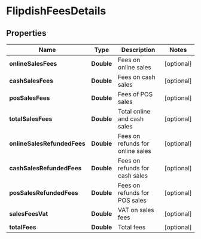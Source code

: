 
# FlipdishFeesDetails

## Properties
Name | Type | Description | Notes
------------ | ------------- | ------------- | -------------
**onlineSalesFees** | **Double** | Fees on online sales |  [optional]
**cashSalesFees** | **Double** | Fees on cash sales |  [optional]
**posSalesFees** | **Double** | Fees of POS sales |  [optional]
**totalSalesFees** | **Double** | Total online and cash sales |  [optional]
**onlineSalesRefundedFees** | **Double** | Fees on refunds for online sales |  [optional]
**cashSalesRefundedFees** | **Double** | Fees on refunds for cash sales |  [optional]
**posSalesRefundedFees** | **Double** | Fees on refunds for POS sales |  [optional]
**salesFeesVat** | **Double** | VAT on sales fees |  [optional]
**totalFees** | **Double** | Total fees |  [optional]



